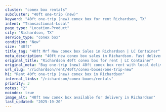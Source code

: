```yaml
---
cluster: "conex box rentals"
subcluster: "40ft one-trip (new)"
keyword: "40ft one-trip (new) conex box for rent Richardson, TX"
intent: "Transactional-Local"
page_type: "Location-Product"
city: "Richardson, TX"
service_type: "conex box"
condition: "New"
size: "40ft"
title_tag: "40ft Mrf New conex box Sales in Richardson | LC Container"
meta_description: "40ft new conex box sales in Richardson. Fast delivery, competitive pricing. Serving conex boxes area. Quote ID: EOI. Call (214) 524-4168 for your free quote today."
original_title: "Richardson 40ft conex box for rent | LC Container"
original_meta: "Buy one-trip (new) 40ft conex box rent with local delivery in Richardson, TX. LC Container — local Since 2003. Request a fast quote today."
url_slug: "/richardson/rent/40ft/conex-boxes/one-trip-new"
h1: "Rent 40ft one-trip (new) conex box in Richardson"
internal_links: "/richardson/conex-boxes/rentals"
priority: 3
notes: "2"
noindex: true
image_alt: "40ft new conex box available for delivery in Richardson"
last_updated: "2025-10-20"
---
```


<!-- TODO: Add unique city/inventory copy, images, and internal links here. -->

